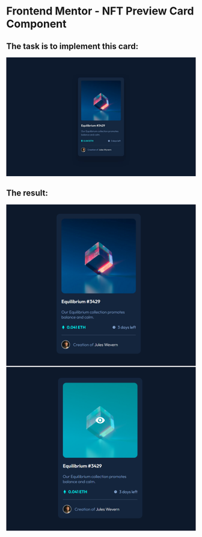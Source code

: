 # Frontend Mentor - NFT Preview Card Component

## The task is to implement this card:
![Design preview](/design/desktop-design.jpg)

## The result:
![Card](/result/card.png)
![Card in the active state](/result/card-active.png)